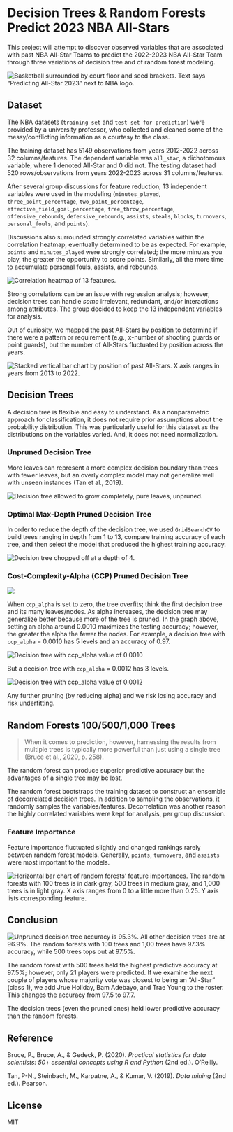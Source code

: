 # Decision Trees & Random Forests Predict 2023 NBA All-Stars
This project will attempt to discover observed variables that are associated with past NBA All-Star Teams to predict the 2022-2023 NBA All-Star Team through three variations of decision tree and of random forest modeling.    

![Basketball surrounded by court floor and seed brackets.  Text says “Predicting All-Star 2023” next to NBA logo.](figs/intro.png)

## Dataset
The NBA datasets (`training set` and `test set for prediction`) were provided by a university professor, who collected and cleaned some of the messy/conflicting information as a courtesy to the class. 

The training dataset has 5149 observations from years 2012-2022 across 32 columns/features.  The dependent variable was `all_star`, a dichotomous variable, where 1 denoted All-Star and 0 did not.  The testing dataset had 520 rows/observations from years 2022-2023 across 31 columns/features.  

After several group discussions for feature reduction, 13 independent variables were used in the modeling (`minutes_played`, `three_point_percentage`, `two_point_percentage`, `effective_field_goal_percentage`, `free_throw_percentage`, `offensive_rebounds`, `defensive_rebounds`, `assists`, `steals`, `blocks`, `turnovers`, `personal_fouls`, and `points`).

Discussions also surrounded strongly correlated variables within the correlation heatmap, eventually determined to be as expected.  For example, `points` and `minutes_played` were strongly correlated; the more minutes you play, the greater the opportunity to score points.  Similarly, all the more time to accumulate personal fouls, assists, and rebounds.

![Correlation heatmap of 13 features.](figs/heatmap.png)

Strong correlations can be an issue with regression analysis; however, decision trees can handle *some* irrelevant, redundant, and/or interactions among attributes.  The group decided to keep the 13 independent variables for analysis.

Out of curiosity, we mapped the past All-Stars by position to determine if there were a pattern or requirement (e.g., x-number of shooting guards or point guards), but the number of All-Stars fluctuated by position across the years.

![Stacked vertical bar chart by position of past All-Stars.  X axis ranges in years from 2013 to 2022.](figs/position.png)

## Decision Trees

A decision tree is flexible and easy to understand.  As a nonparametric approach for classification, it does not require prior assumptions about the probability distribution.  This was particularly useful for this dataset as the distributions on the variables varied.  And, it does not need normalization.  

### **Unpruned Decision Tree**
More leaves can represent a more complex decision boundary than trees with fewer leaves, but an overly complex model may not generalize well with unseen instances (Tan et al., 2019).

![Decision tree allowed to grow completely, pure leaves, unpruned.](figs/dt_full.png)

### **Optimal Max-Depth Pruned Decision Tree**
In order to reduce the depth of the decision tree, we used `GridSearchCV` to build trees ranging in depth from 1 to 13, compare training accuracy of each tree, and then select the model that produced the highest training accuracy.  

![Decision tree chopped off at a depth of 4.](figs/dt2.png)

### **Cost-Complexity-Alpha (CCP) Pruned Decision Tree**

![](figs/accuracyvsalpha.png)

When `ccp_alpha` is set to zero, the tree overfits; think the first decision tree and its many leaves/nodes.  As alpha increases, the decision tree may generalize better because more of the tree is pruned.  In the graph above, setting an alpha around 0.0010 maximizes the testing accuracy; however, the greater the alpha the fewer the nodes.  For example, a decision tree with `ccp_alpha` = 0.0010 has 5 levels and an accuracy of 0.97.

![Decision tree with ccp_alpha value of 0.0010](figs/dtalpha10.png)

But a decision tree with `ccp_alpha` = 0.0012 has 3 levels.

![ Decision tree with ccp_alpha value of 0.0012](figs/dtalpha12.png)

Any further pruning (by reducing alpha) and we risk losing accuracy and risk underfitting.

## Random Forests 100/500/1,000 Trees

>When it comes to prediction, however, harnessing the results from multiple trees is typically more powerful than just using a single tree (Bruce et al., 2020, p. 258).  

The random forest can produce superior predictive accuracy but the advantages of a single tree may be lost.

The random forest bootstraps the training dataset to construct an ensemble of decorrelated decision trees.  In addition to sampling the observations, it randomly samples the variables/features.  Decorrelation was another reason the highly correlated variables were kept for analysis, per group discussion.

### **Feature Importance**
Feature importance fluctuated slightly and changed rankings rarely between random forest models.  Generally, `points`, `turnovers`, and `assists` were most important to the models.

![Horizontal bar chart of random forests’ feature importances.  The random forests with 100 trees is in dark gray, 500 trees in medium gray, and 1,000 trees is in light gray.  X axis ranges from 0 to a little more than 0.25.  Y axis lists corresponding feature.](figs/feat_imp.png)

## Conclusion

![Unpruned decision tree accuracy is 95.3%.  All other decision trees are at 96.9%.  The random forests with 100 trees and 1,00 trees have 97.3% accuracy, while 500 trees tops out at 97.5%.](figs/accuracy.png)

The random forest with 500 trees held the highest predictive accuracy at 97.5%; however, only 21 players were predicted.  If we examine the next couple of players whose majority vote was closest to being an “All-Star” (class 1), we add Jrue Holiday, Bam Adebayo, and Trae Young to the roster.  This changes the accuracy from 97.5 to 97.7.

The decision trees (even the pruned ones) held lower predictive accuracy than the random forests.    

## Reference
Bruce, P., Bruce, A., & Gedeck, P. (2020). *Practical statistics for data scientists: 50+ essential concepts using R and Python* (2nd ed.). O’Reilly.

Tan, P-N., Steinbach, M., Karpatne, A., & Kumar, V. (2019). *Data mining* (2nd ed.). Pearson.

## License
MIT
